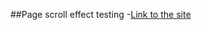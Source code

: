 ##Page scroll effect testing
-[Link to the site](https://thajeepan-rathiharan.github.io/responsive-site-test/)
